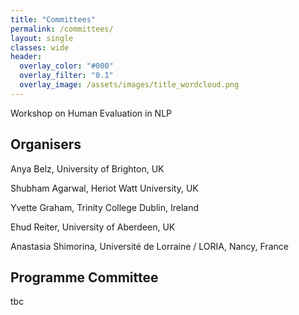 ```yaml
---
title: "Committees"
permalink: /committees/
layout: single
classes: wide
header:
  overlay_color: "#000"
  overlay_filter: "0.1"
  overlay_image: /assets/images/title_wordcloud.png
---
```


Workshop on Human Evaluation in NLP 


## Organisers

Anya Belz, University of Brighton, UK

Shubham Agarwal, Heriot Watt University, UK

Yvette Graham, Trinity College Dublin, Ireland

Ehud Reiter, University of Aberdeen, UK

Anastasia Shimorina, Université de Lorraine / LORIA, Nancy, France

## Programme Committee

tbc

